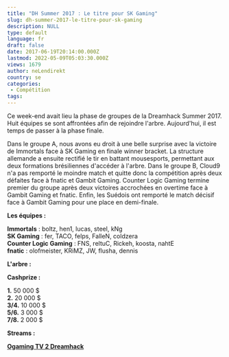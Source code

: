 ```yaml
---
title: "DH Summer 2017 : Le titre pour SK Gaming"
slug: dh-summer-2017-le-titre-pour-sk-gaming
description: NULL
type: default
language: fr
draft: false
date: 2017-06-19T20:14:00.000Z
lastmod: 2022-05-09T05:03:30.000Z
views: 1679
author: neLendirekt
country: se
categories:
 - Compétition
tags:
---
```

Ce week-end avait lieu la phase de groupes de la Dreamhack Summer 2017\. Huit équipes se sont affrontées afin de rejoindre l'arbre. Aujourd'hui, il est temps de passer à la phase finale.

Dans le groupe A, nous avons eu droit à une belle surprise avec la victoire de Immortals face à SK Gaming en finale winner bracket. La structure allemande a ensuite rectifié le tir en battant mousesports, permettant aux deux formations brésiliennes d'accéder à l'arbre. Dans le groupe B, Cloud9 n'a pas remporté le moindre match et quitte donc la compétition après deux défaites face à fnatic et Gambit Gaming. Counter Logic Gaming termine premier du groupe après deux victoires accrochées en overtime face à Gambit Gaming et fnatic. Enfin, les Suédois ont remporté le match décisif face à Gambit Gaming pour une place en demi-finale.

**Les équipes :**

**Immortals** : boltz, hen1, lucas, steel, kNg  
**SK Gaming** : fer, TACO, felps, FalleN, coldzera  
**Counter Logic Gaming** : FNS, reltuC, Rickeh, koosta, nahtE  
**fnatic** : olofmeister, KRiMZ, JW, flusha, dennis

  
**L'arbre :**

  
**Cashprize :**

**1.** 50 000 $  
**2.** 20 000 $  
**3/4.** 10 000 $  
**5/6.** 3 000 $  
**7/8.** 2 000 $

  
**Streams :**

**[Ogaming TV 2 ](https://www.twitch.tv/ogamingtv2)** **[Dreamhack](https://www.twitch.tv/dreamhackcs)**
